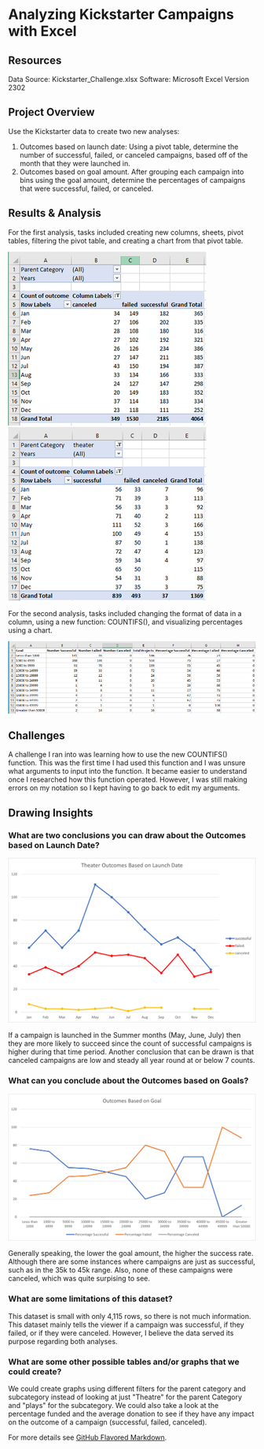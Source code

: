 # Analyzing Kickstarter Campaigns with Excel

## Resources
Data Source: Kickstarter_Challenge.xlsx
Software: Microsoft Excel Version 2302

## Project Overview

Use the Kickstarter data to create two new analyses: 
1. Outcomes based on launch date: Using a pivot table, determine the number of successful, failed, or canceled campaigns, based off of the month that they were launched in.
2. Outcomes based on goal amount. After grouping each campaign into bins using the goal amount, determine the percentages of campaigns that were successful, failed, or canceled. 

## Results & Analysis

For the first analysis, tasks included creating new columns, sheets, pivot tables, filtering the pivot table, and creating a chart from that pivot table. 

![Screenshot](Images/Pivot_table1.PNG) ![Screenshot](Images/Pivot_table2.PNG)

For the second analysis, tasks included changing the format of data in a column, using a new function: COUNTIFS(), and visualizing percentages using a chart.

![Screenshot](Images/Outcomes_Goals_Table.png)

## Challenges

A challenge I ran into was learning how to use the new COUNTIFS() function. This was the first time I had used this function and I was unsure what arguments to input into the function. It became easier to understand once I researched how this function operated. However, I was still making errors on my notation so I kept having to go back to edit my arguments.

## Drawing Insights

### What are two conclusions you can draw about the Outcomes based on Launch Date?

![Screenshot](Images/Outcome_vs_Launch.png)

If a campaign is launched in the Summer months (May, June, July) then they are more likely to succeed since the count of successful campaigns is higher during that time period. Another conclusion that can be drawn is that canceled campaigns are low and steady all year round at or below 7 counts.

### What can you conclude about the Outcomes based on Goals?

![Screenshot](Images/Outcome_vs_Goals.png)

Generally speaking, the lower the goal amount, the higher the success rate. Although there are some instances where campaigns are just as successful, such as in the 35k to 45k range. Also, none of these campaigns were canceled, which was quite surpising to see.

### What are some limitations of this dataset?

This dataset is small with only 4,115 rows, so there is not much information. This dataset mainly tells the viewer if a campaign was successful, if they failed, or if they were canceled. However, I believe the data served its purpose regarding both analyses.

### What are some other possible tables and/or graphs that we could create?

We could create graphs using different filters for the parent category and subcategory instead of looking at just "Theatre" for the parent Category and "plays" for the subcategory. We could also take a look at the percentage funded and the average donation to see if they have any impact on the outcome of a campaign (successful, failed, canceled).

For more details see [GitHub Flavored Markdown](https://guides.github.com/features/mastering-markdown/).
